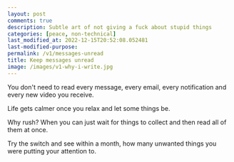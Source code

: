 ```yaml
---
layout: post
comments: true
description: Subtle art of not giving a fuck about stupid things
categories: [peace, non-technical]
last_modified_at: 2022-12-15T20:52:08.052481
last-modified-purpose:
permalink: /v1/messages-unread
title: Keep messages unread
image: /images/v1-why-i-write.jpg
---
```


You don't need to read every message, every email, every notification and every new video you receive.

Life gets calmer once you relax and let some things be.

Why rush? When you can just wait for things to collect and then read all of them at once.

Try the switch and see within a month, how many unwanted things you were putting your attention to.